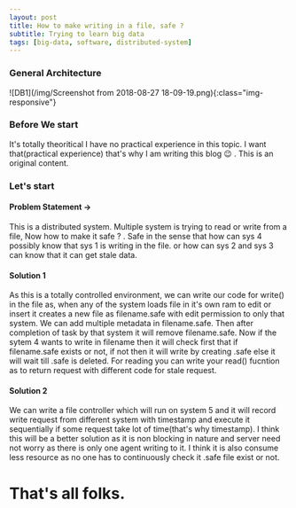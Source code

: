 ```yaml
---
layout: post
title: How to make writing in a file, safe ?
subtitle: Trying to learn big data
tags: [big-data, software, distributed-system]
---
```

### General Architecture
![DB1](/img/Screenshot from 2018-08-27 18-09-19.png){:class="img-responsive"}
### Before We start
It's totally theoritical I have no practical experience in this topic. I want that(practical experience) that's why I am writing this blog &#x1f609; . This is an original content.

### Let's start
#### Problem Statement ->
This is a distributed system. Multiple system is trying to read or write from a file, Now how to make it safe ? . Safe in the sense that how can sys 4 possibly know that sys 1 is writing in the file. or how can sys 2 and sys 3 can know that it can get stale data.
#### Solution 1
As this is a totally controlled environment, we can write our code for write() in the file as, when any of the system loads file in it's own ram to edit or insert it creates a new file as filename.safe with edit permission to only that system. We can add multiple metadata in filename.safe. Then after completion of task by that system it will remove filename.safe. Now if the sytem 4 wants to write in filename then it will check first that if filename.safe exists or not, if not then it will write by creating .safe else it will wait till .safe is deleted. For reading you can write your read() fucntion as to return request with different code for stale request. 
#### Solution 2
We can write a file controller which will run on system 5 and it will record write request from different system with timestamp and execute it sequentially if some request take lot of time(that's why timestamp). I think this will be a better solution as it is non blocking in nature and server need not worry as there is only one agent writing to it. I think it is also consume less resource as no one has to continuously check it .safe file exist or not. 
# That's all folks.
